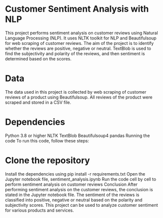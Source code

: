 # Customer Sentiment Analysis with NLP
This project performs sentiment analysis on customer reviews using Natural Language Processing (NLP). It uses NLTK toolkit for NLP and Beautifulsoup for web scraping of customer reviews. The aim of the project is to identify whether the reviews are positive, negative or neutral. TextBlob is used to find the subjectivity and polarity of the reviews, and then sentiment is determined based on the scores.

# Data
The data used in this project is collected by web scraping of customer reviews of a product using Beautifulsoup. All reviews of the product were scraped and stored in a CSV file.

# Dependencies
Python 3.8 or higher
NLTK
TextBlob
Beautifulsoup4
pandas
Running the code
To run this code, follow these steps:

# Clone the repository
Install the dependencies using pip install -r requirements.txt
Open the Jupyter notebook file, sentiment_analysis.ipynb
Run the code cell by cell to perform sentiment analysis on customer reviews
Conclusion
After performing sentiment analysis on the customer reviews, the conclusion is stated in the Jupyter notebook file. The sentiment of the reviews is classified into positive, negative or neutral based on the polarity and subjectivity scores. This project can be used to analyze customer sentiment for various products and services.
